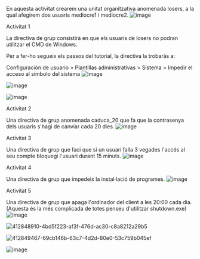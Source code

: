 En aquesta activitat crearem una unitat organitzativa anomenada losers, a la qual afegirem dos usuaris mediocre1 i mediocre2.
![image](https://github.com/user-attachments/assets/028891b7-f9b1-4a48-82a0-7bceeea24ceb)

Activitat 1

La directiva de grup consistirà en que els usuaris de losers no podran utilitzar el CMD de Windows.

Per a fer-ho segueix els passos del tutorial, la directiva la trobaràs a:

Configuración de usuario > Plantillas administrativas > Sistema > Impedir el acceso al símbolo del sistema
![image](https://github.com/user-attachments/assets/08c0e4a1-6877-4961-a04a-b1721c0be458)

![image](https://github.com/user-attachments/assets/062e022b-b63c-4f52-997c-cc6949c463f2)

![image](https://github.com/user-attachments/assets/e8e9be15-7ca3-46af-918a-ed8a902bc92d)

Activitat 2

Una directiva de grup anomenada caduca_20 que fa que la contrasenya dels usuaris s'hagi de canviar cada 20 dies.
![image](https://github.com/user-attachments/assets/b5d5e5d8-3bc9-4161-a006-317f1dd61b84)

Activitat 3

Una directiva de grup que faci que si un usuari falla 3 vegades l'accés al seu compte bloquegi l'usuari durant 15 minuts.
![image](https://github.com/user-attachments/assets/0640dc1a-a716-4ead-91ca-8e08d5dfb742)

Activitat 4

Una directiva de grup que impedeix la instal·lació de programes.
![image](https://github.com/user-attachments/assets/21378d93-5b43-4658-89d5-a199234fc063)

Activitat 5

Una directiva de grup que apaga l'ordinador del client a les 20:00 cada dia. (Aquesta és la més complicada de totes penseu d'utilitzar shutdown.exe)
![image](https://github.com/user-attachments/assets/59692d83-030a-4e21-9c78-1504d2e5741d)

![412848910-4bd5f223-af3f-476d-ac30-c8a8212a29b5](https://github.com/user-attachments/assets/c50d947e-58f4-41f6-a166-548cbbe1ea90)

![412849467-69cb146b-63c7-4d2d-80e0-53c759b045ef](https://github.com/user-attachments/assets/721811fb-c273-4bc5-a9ae-ebacf1c156b9)

![image](https://github.com/user-attachments/assets/7f0c6888-9271-4c07-8e71-27c5f4a30101)
